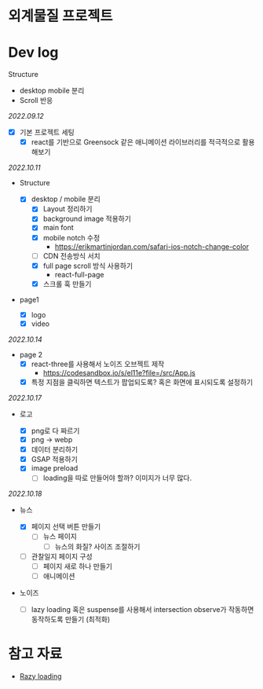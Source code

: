 # 외계물질 프로젝트

# Dev log

Structure

- desktop mobile 분리
- Scroll 반응

_2022.09.12_

- [x] 기본 프로젝트 세팅
  - [x] react를 기반으로 Greensock 같은 애니메이션 라이브러리를 적극적으로 활용해보기

_2022.10.11_

- Structure

  - [x] desktop / mobile 분리
    - [x] Layout 정리하기
    - [x] background image 적용하기
    - [x] main font
    - [x] mobile notch 수정
      - https://erikmartinjordan.com/safari-ios-notch-change-color
    - [ ] CDN 전송방식 서치
    - [x] full page scroll 방식 사용하기
      - react-full-page
    - [x] 스크롤 훅 만들기

- page1

  - [x] logo
  - [x] video

_2022.10.14_

- page 2
  - [x] react-three를 사용해서 노이즈 오브젝트 제작
    - https://codesandbox.io/s/el11e?file=/src/App.js
  - [x] 특정 지점을 클릭하면 텍스트가 팝업되도록? 혹은 화면에 표시되도록 설정하기

_2022.10.17_

- 로고

  - [x] png로 다 짜르기
  - [x] png -> webp
  - [x] 데이터 분리하기
  - [x] GSAP 적용하기
  - [x] image preload
    - [ ] loading을 따로 만들어야 할까? 이미지가 너무 많다.

_2022.10.18_

- 뉴스

  - [x] 페이지 선택 버튼 만들기
    - [ ] 뉴스 페이지
      - [ ] 뉴스의 화질? 사이즈 조절하기
  - [ ] 관찰일지 페이지 구성
    - [ ] 페이지 새로 하나 만들기
    - [ ] 애니메이션

- 노이즈
  - [ ] lazy loading 혹은 suspense를 사용해서 intersection observe가 작동하면 동작하도록 만들기 (최적화)

# 참고 자료

- [Razy loading](https://web.dev/i18n/ko/code-splitting-suspense/)
